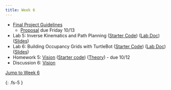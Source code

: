 ```yaml
---
title: Week 6
---
```


- [Final Project Guidelines](https://ucb-ee106.github.io/eecs106a-fa23site/assets/final_proj/final_proj_guidelines.pdf)
  - [Proposal](https://www.overleaf.com/read/dncxvvqfvfnk) due Friday 10/13
- Lab 5: Inverse Kinematics and Path Planning ([Starter Code](https://github.com/ucb-ee106/106a-fa23-labs-starter/tree/main/lab5)) ([Lab Doc](https://ucb-ee106.github.io/eecs106a-fa23site/assets/labs/lab5.pdf)) ([Slides](https://ucb-ee106.github.io/eecs106a-fa23site/assets/labs/lab5_6_slides.pdf))
- Lab 6: Building Occupancy Grids with TurtleBot ([Starter Code](https://github.com/ucb-ee106/106a-fa23-labs-starter/tree/main/lab6)) ([Lab Doc](https://ucb-ee106.github.io/eecs106a-fa23site/assets/labs/lab6.pdf)) ([Slides](https://ucb-ee106.github.io/eecs106a-fa23site/assets/labs/lab5_6_slides.pdf))
- Homework 5: [Vision](./assets/homework/homework5_vision.pdf) ([Starter code](./assets/homework/hw5_starter.zip)) ([Theory](./assets/homework/hw5_vision_theory.pdf)) - due 10/12
- Discussion 6: [Vision](./assets/disc/disc5_vision.pdf)

<a href="#Week5">Jump to Week 6 </a>

{: .fs-5 }
